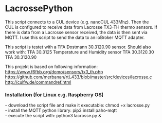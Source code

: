 # LacrossePython
This script connects to a CUL device (e.g. nanoCUL 433Mhz). Then the CUL is configured to receive data from Lacrosse TX3-TH thermo sensors.
If there is data from a Lacrosse sensor received, the data is then sent via MQTT.
I use this script to send the data to an ioBroker MQTT adapter.

This script is testet with a TFA Dostmann 30.3120.90 sensor. 
Should also work with:
TFA 30.3125 Temperature and Humidity sensor 
TFA 30.3120.30
TFA 30.3120.90

This projekt is based on following information:<br>
https://www.f6fbb.org/domo/sensors/tx3_th.php<br>
https://github.com/merbanan/rtl_433/blob/master/src/devices/lacrosse.c<br>
http://culfw.de/commandref.html

<h3>Installation (for Linux e.g. Raspberry OS)</h3>
- download the script file and make it executable: chmod +x lacrosse.py<br>
- install the MQTT python library: pip3 install paho-mqtt<br>
- execute the script with: python3 lacrosse.py &
